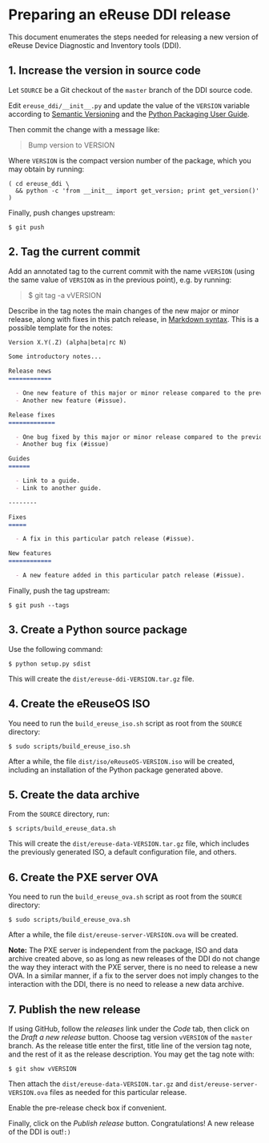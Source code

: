 # Preparing an eReuse DDI release

This document enumerates the steps needed for releasing a new version of eReuse Device Diagnostic and Inventory tools (DDI).

## 1. Increase the version in source code

Let ``SOURCE`` be a Git checkout of the ``master`` branch of the DDI source code.

Edit ``ereuse_ddi/__init__.py`` and update the value of the ``VERSION`` variable according to [Semantic Versioning][] and the [Python Packaging User Guide][].

[Semantic Versioning]: http://semver.org/
[Python Packaging User Guide]: https://packaging.python.org/distributing/#choosing-a-versioning-scheme

Then commit the change with a message like:

> Bump version to VERSION

Where ``VERSION`` is the compact version number of the package, which you may obtain by running:

    ( cd ereuse_ddi \
      && python -c 'from __init__ import get_version; print get_version()' )

Finally, push changes upstream:

    $ git push

## 2. Tag the current commit

Add an annotated tag to the current commit with the name ``vVERSION`` (using the same value of ``VERSION`` as in the previous point), e.g. by running:

> $ git tag -a vVERSION

Describe in the tag notes the main changes of the new major or minor release, along with fixes in this patch release, in [Markdown syntax][].  This is a possible template for the notes:

```markdown
Version X.Y(.Z) (alpha|beta|rc N)

Some introductory notes...

Release news
============

  - One new feature of this major or minor release compared to the previous one (reference to related #issue).
  - Another new feature (#issue).

Release fixes
=============

  - One bug fixed by this major or minor release compared to the previous one (reference to related #issue).
  - Another bug fix (#issue)

Guides
======

  - Link to a guide.
  - Link to another guide.

--------

Fixes
=====

  - A fix in this particular patch release (#issue).

New features
============

  - A new feature added in this particular patch release (#issue).

```

[Markdown syntax]: https://daringfireball.net/projects/markdown/syntax

Finally, push the tag upstream:

    $ git push --tags

## 3. Create a Python source package

Use the following command:

    $ python setup.py sdist

This will create the ``dist/ereuse-ddi-VERSION.tar.gz`` file.

## 4. Create the eReuseOS ISO

You need to run the ``build_ereuse_iso.sh`` script as root from the ``SOURCE`` directory:

    $ sudo scripts/build_ereuse_iso.sh

After a while, the file ``dist/iso/eReuseOS-VERSION.iso`` will be created, including an installation of the Python package generated above.

## 5. Create the data archive

From the ``SOURCE`` directory, run:

    $ scripts/build_ereuse_data.sh

This will create the ``dist/ereuse-data-VERSION.tar.gz`` file, which includes the previously generated ISO, a default configuration file, and others.

## 6. Create the PXE server OVA

You need to run the ``build_ereuse_ova.sh`` script as root from the ``SOURCE`` directory:

    $ sudo scripts/build_ereuse_ova.sh

After a while, the file ``dist/ereuse-server-VERSION.ova`` will be created.

**Note:** The PXE server is independent from the package, ISO and data archive created above, so as long as new releases of the DDI do not change the way they interact with the PXE server, there is no need to release a new OVA.  In a similar manner, if a fix to the server does not imply changes to the interaction with the DDI, there is no need to release a new data archive.

## 7. Publish the new release

If using GitHub, follow the *releases* link under the *Code* tab, then click on the *Draft a new release* button.  Choose tag version ``vVERSION`` of the ``master`` branch.  As the release title enter the first, title line of the version tag note, and the rest of it as the release description.  You may get the tag note with:

    $ git show vVERSION

Then attach the ``dist/ereuse-data-VERSION.tar.gz`` and ``dist/ereuse-server-VERSION.ova`` files as needed for this particular release.

Enable the pre-release check box if convenient.

Finally, click on the *Publish release* button.  Congratulations!  A new release of the DDI is out!`:)`
